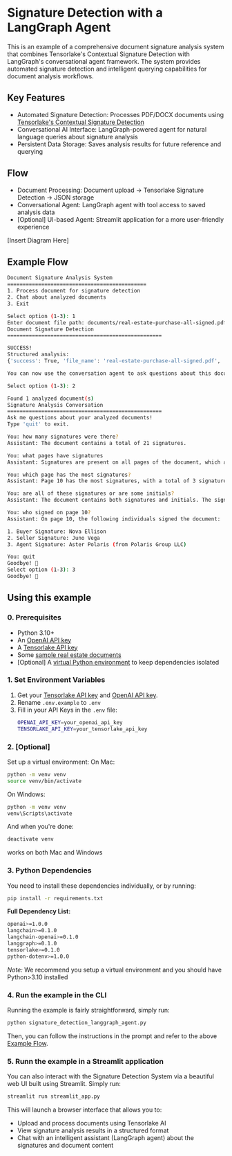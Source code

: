 # Signature Detection with a LangGraph Agent
This is an example of a comprehensive document signature analysis system that combines Tensorlake's Contextual Signature Detection with LangGraph's conversational agent framework. 
The system provides automated signature detection and intelligent querying capabilities for document analysis workflows.

## Key Features
- Automated Signature Detection: Processes PDF/DOCX documents using [Tensorlake's Contextual Signature Detection](http://localhost:3000/document-ingestion/parsing#signature-detection)
- Conversational AI Interface: LangGraph-powered agent for natural language queries about signature analysis
- Persistent Data Storage: Saves analysis results for future reference and querying

## Flow
- Document Processing: Document upload → Tensorlake Signature Detection → JSON storage
- Conversational Agent: LangGraph agent with tool access to saved analysis data
- [Optional] UI-based Agent: Streamlit application for a more user-friendly experience

[Insert Diagram Here]

## Example Flow
```bash
Document Signature Analysis System
=============================================
1. Process document for signature detection
2. Chat about analyzed documents
3. Exit

Select option (1-3): 1
Enter document file path: documents/real-estate-purchase-all-signed.pdf
Document Signature Detection
==================================================

SUCCESS!
Structured analysis: 
{'success': True, 'file_name': 'real-estate-purchase-all-signed.pdf', 'total_signatures': 21, 'total_pages': 10, 'pages_with_signatures': [1, 2, 3, 4, 5, 6, 7, 8, 9, 10], 'summary': 'Found 21 signatures across 10 pages in real-estate-purchase-all-signed.pdf', 'data_saved_to': 'signature_analysis_data/real-estate-purchase-all-signedpdf_signature_analysis.json'}

You can now use the conversation agent to ask questions about this document!

Select option (1-3): 2

Found 1 analyzed document(s)
Signature Analysis Conversation
==================================================
Ask me questions about your analyzed documents!
Type 'quit' to exit.

You: how many signatures were there?
Assistant: The document contains a total of 21 signatures.

You: what pages have signatures
Assistant: Signatures are present on all pages of the document, which are pages 1 through 10.

You: which page has the most signatures?
Assistant: Page 10 has the most signatures, with a total of 3 signatures.

You: are all of these signatures or are some initials?
Assistant: The document contains both signatures and initials. The signatures are primarily found on page 10, while the other pages (1 through 9) contain initials.

You: who signed on page 10?
Assistant: On page 10, the following individuals signed the document:

1. Buyer Signature: Nova Ellison
2. Seller Signature: Juno Vega
3. Agent Signature: Aster Polaris (from Polaris Group LLC)

You: quit
Goodbye! 👋
Select option (1-3): 3
Goodbye! 👋
```

## Using this example
### 0. Prerequisites
- Python 3.10+
- An [OpenAI API key](https://platform.openai.com/api-keys)
- A [Tensorlake API key](https://docs.tensorlake.ai/accounts-and-access/api-keys)
- Some [sample real estate documents](https://drive.google.com/drive/folders/1lYTE8HIwvVNOZ6TNJDo-SLS0F12dybej?usp=sharing)
- [Optional] A [virtual Python environment](https://docs.python.org/3/library/venv.html) to keep dependencies isolated

### 1. Set Environment Variables
1. Get your [Tensorlake API key](https://docs.tensorlake.ai/accounts-and-access/api-keys) and [OpenAI API key](https://platform.openai.com/api-keys).
2. Rename `.env.example` to `.env`
3. Fill in your API Keys in the `.env` file:
    ```bash
    OPENAI_API_KEY=your_openai_api_key
    TENSORLAKE_API_KEY=your_tensorlake_api_key
    ```

### 2. [Optional]
Set up a virtual environment:
On Mac:
```bash
python -m venv venv
source venv/bin/activate
```

On Windows:
```bash
python -m venv venv
venv\Scripts\activate
```

And when you're done:
```bash
deactivate venv
```
works on both Mac and Windows

### 3. Python Dependencies
You need to install these dependencies individually, or by running:
```bash
pip install -r requirements.txt
```

**Full Dependency List:**
```bash
openai>=1.0.0
langchain>=0.1.0
langchain-openai>=0.1.0
langgraph>=0.1.0
tensorlake>=0.1.0
python-dotenv>=1.0.0
```

*Note:* We recommend you setup a virtual environment and you should have Python>3.10 installed

### 4. Run the example in the CLI
Running the example is fairly straightforward, simply run:
```bash
python signature_detection_langgraph_agent.py
```

Then, you can follow the instructions in the prompt and refer to the above [Example Flow](#example-flow).

### 5. Runn the example in a Streamlit application
You can also interact with the Signature Detection System via a beautiful web UI built using Streamlit. Simply run:
```bash
streamlit run streamlit_app.py
```

This will launch a browser interface that allows you to:
 - Upload and process documents using Tensorlake AI
 - View signature analysis results in a structured format
 - Chat with an intelligent assistant (LangGraph agent) about the signatures and document content